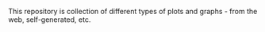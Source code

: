 This repository is collection of different types of plots and graphs - from the web, self-generated, etc. 
